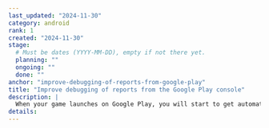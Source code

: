 ```yaml
---
last_updated: "2024-11-30"
category: android
rank: 1
created: "2024-11-30"
stage:
  # Must be dates (YYYY-MM-DD), empty if not there yet.
  planning: ""
  ongoing: ""
  done: ""
anchor: "improve-debugging-of-reports-from-google-play"
title: "Improve debugging of reports from the Google Play console"
description: |
  When your game launches on Google Play, you will start to get automated reports from players highlighting issues like freezes, crashes, or poor performance. Right now that information is hard to make sense of due to the lack of debug symbols. We want to make it easier for users to utilize these reports either by providing debug symbols, or streamlining the process for developers to upload debug symbols themselves.
details:
---
```

